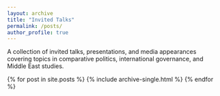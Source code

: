 ```yaml
---
layout: archive
title: "Invited Talks"
permalink: /posts/
author_profile: true
---
```


<p>A collection of invited talks, presentations, and media appearances covering topics in comparative politics, international governance, and Middle East studies.</p>

{% for post in site.posts %}
  {% include archive-single.html %}
{% endfor %}
